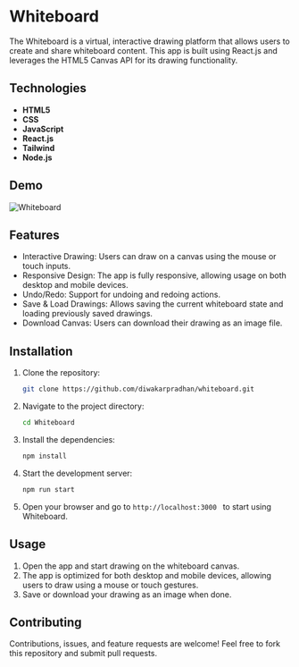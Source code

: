 
# Whiteboard
The Whiteboard is a virtual, interactive drawing platform that allows users to create and share whiteboard content. This app is built using React.js and leverages the HTML5 Canvas API for its drawing functionality.
## Technologies
- **HTML5**
- **CSS**
- **JavaScript**
- **React.js**
- **Tailwind**
- **Node.js**

## Demo

![Whiteboard](https://github.com/user-attachments/assets/e6c19437-b274-4e90-8fc9-0fd89718566a)


## Features
- Interactive Drawing: Users can draw on a canvas using the mouse or touch inputs.
- Responsive Design: The app is fully responsive, allowing usage on both desktop and mobile devices.
- Undo/Redo: Support for undoing and redoing actions.
- Save & Load Drawings: Allows saving the current whiteboard state and loading previously saved drawings.
- Download Canvas: Users can download their drawing as an image file.
## Installation

1. Clone the repository:
    ```bash
    git clone https://github.com/diwakarpradhan/whiteboard.git
    ```

2. Navigate to the project directory:
    ```bash
    cd Whiteboard
    ```

3. Install the dependencies:
    ```bash
    npm install
    ```

4. Start the development server:
    ```bash
    npm run start
    ```

5. Open your browser and go to `http://localhost:3000 ` to start using Whiteboard.

## Usage

1. Open the app and start drawing on the whiteboard canvas.
2. The app is optimized for both desktop and mobile devices, allowing users to draw using a mouse or touch gestures.
3. Save or download your drawing as an image when done.


## Contributing
Contributions, issues, and feature requests are welcome! Feel free to fork this repository and submit pull requests.

